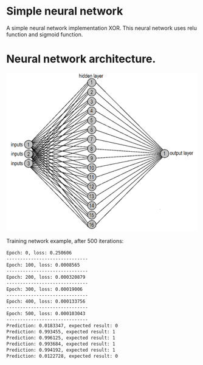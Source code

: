 # Simple neural network 
A simple neural network implementation XOR. This neural network uses relu function and sigmoid function.


# Neural network architecture. 
<img src="Neural-network.png?raw=true" width="600">


Training network example, after 500 iterations:
```
Epoch: 0, loss: 0.250606
------------------------------
Epoch: 100, loss: 0.0008565
------------------------------
Epoch: 200, loss: 0.000320879
------------------------------
Epoch: 300, loss: 0.00019006
------------------------------
Epoch: 400, loss: 0.000133756
------------------------------
Epoch: 500, loss: 0.000103043
------------------------------
Prediction: 0.0183347, expected result: 0
Prediction: 0.993455, expected result: 1
Prediction: 0.996125, expected result: 1
Prediction: 0.993684, expected result: 1
Prediction: 0.994192, expected result: 1
Prediction: 0.0122728, expected result: 0
```
